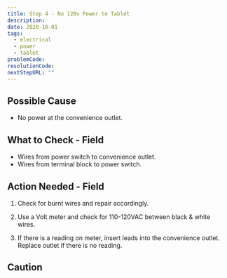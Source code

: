 ```yaml
---
title: Step 4 - No 120v Power to Tablet
description:
date: 2020-10-01
tags:
  - electrical
  - power
  - tablet
problemCode: 
resolutionCode: 
nextStepURL: ""
---
```

## Possible Cause

- No power at the convenience outlet.

## What to Check - Field

- Wires from power switch to convenience outlet.
- Wires from terminal block to power switch.

## Action Needed - Field

1) Check for burnt wires and repair accordingly.

2) Use a Volt meter and check for 110-120VAC between black & white wires.

3) If there is a reading on meter, insert leads into the convenience outlet. Replace outlet if there is no reading.

## Caution
